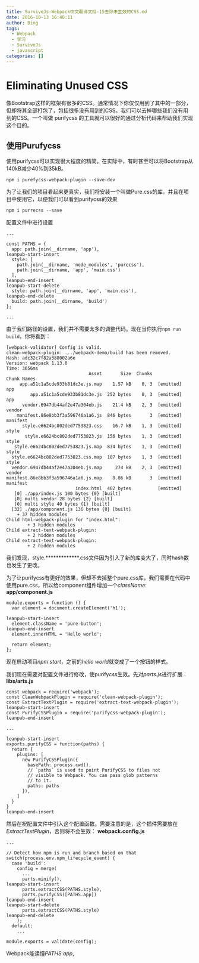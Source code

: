 ```yaml
---
title: SurviveJs-Webpack中文翻译文档-15去除未生效的CSS.md
date: 2016-10-13 16:40:11
author: Bing
tags:
  - Webpack
  - 学习
  - SurviveJs
  - javascript
categories: []
---
```

# Eliminating Unused CSS

像Bootstrap这样的框架有很多的CSS。通常情况下你仅仅用到了其中的一部分，但却将其全部打包了，包括很多没有用到的CSS。我们可以去掉哪些我们没有用到的CSS。一个叫做 purifycss 的工具就可以很好的通过分析代码来帮助我们实现这个目的。

## 使用Purufycss
使用purifycss可以实现很大程度的精简。在实际中，有时甚至可以将Bootstrap从140kB减少40%到35kB。

```
npm i purefycss-webpack-plugin --save-dev
```
为了让我们的项目看起来更真实，我们将安装一个叫做Pure.css的库，并且在项目中使用它，以便我们可以看到purifycss的效果
```
npm i purrecss --save
```
配置文件中进行设置
```
...

const PATHS = {
  app: path.join(__dirname, 'app'),
leanpub-start-insert
  style: [
    path.join(__dirname, 'node_modules', 'purecss'),
    path.join(__dirname, 'app', 'main.css')
  ],
leanpub-end-insert
leanpub-start-delete
  style: path.join(__dirname, 'app', 'main.css'),
leanpub-end-delete
  build: path.join(__dirname, 'build')
};

...
```
由于我们路径的设置，我们并不需要太多的调整代码。现在当你执行`npm run build`，你将看到：
```
[webpack-validator] Config is valid.
clean-webpack-plugin: .../webpack-demo/build has been removed.
Hash: adc32c7f82a388002a6e
Version: webpack 1.13.0
Time: 3656ms
                               Asset       Size  Chunks             Chunk Names
     app.a51c1a5cde933b81dc3e.js.map    1.57 kB    0, 3  [emitted]  app
         app.a51c1a5cde933b81dc3e.js  252 bytes    0, 3  [emitted]  app
      vendor.6947db44af2e47a304eb.js    21.4 kB    2, 3  [emitted]  vendor
    manifest.86e8bb3f3a596746a1a6.js  846 bytes       3  [emitted]  manifest
      style.e6624bc802ded7753823.css    16.7 kB    1, 3  [emitted]  style
       style.e6624bc802ded7753823.js  156 bytes    1, 3  [emitted]  style
   style.e6624bc802ded7753823.js.map  834 bytes    1, 3  [emitted]  style
  style.e6624bc802ded7753823.css.map  107 bytes    1, 3  [emitted]  style
  vendor.6947db44af2e47a304eb.js.map     274 kB    2, 3  [emitted]  vendor
manifest.86e8bb3f3a596746a1a6.js.map    8.86 kB       3  [emitted]  manifest
                          index.html  402 bytes          [emitted]
   [0] ./app/index.js 100 bytes {0} [built]
   [0] multi vendor 28 bytes {2} [built]
   [0] multi style 40 bytes {1} [built]
  [32] ./app/component.js 136 bytes {0} [built]
    + 37 hidden modules
Child html-webpack-plugin for "index.html":
        + 3 hidden modules
Child extract-text-webpack-plugin:
        + 2 hidden modules
Child extract-text-webpack-plugin:
        + 2 hidden modules
```
我们发现，style.*************.css文件因为引入了新的库变大了，同时hash数也发生了更改。

为了让purifycss有更好的效果，但却不去掉整个pure.css库，我们需要在代码中使用pure.css，所以给component组件增加一个*className*:
**app/component.js**
```
module.exports = function () {
  var element = document.createElement('h1');

leanpub-start-insert
  element.className = 'pure-button';
leanpub-end-insert
  element.innerHTML = 'Hello world';

  return element;
};
```
现在启动项目*npm start*，之前的*hello world*就变成了一个按钮的样式。

我们现在需要对配置文件进行修改，使purifycss生效。先对*parts.js*进行扩展：
**libs/arts.js**
```
const webpack = require('webpack');
const CleanWebpackPlugin = require('clean-webpack-plugin');
const ExtractTextPlugin = require('extract-text-webpack-plugin');
leanpub-start-insert
const PurifyCSSPlugin = require('purifycss-webpack-plugin');
leanpub-end-insert

...

leanpub-start-insert
exports.purifyCSS = function(paths) {
  return {
    plugins: [
      new PurifyCSSPlugin({
        basePath: process.cwd(),
        // `paths` is used to point PurifyCSS to files not
        // visible to Webpack. You can pass glob patterns
        // to it.
        paths: paths
      }),
    ]
  }
}
leanpub-end-insert
```
然后在祝配置文件中引入这个配置函数。需要注意的是，这个插件需要放在*ExtractTextPlugin*，否则将不会生效：
**webpack.config.js**
```
...

// Detect how npm is run and branch based on that
switch(process.env.npm_lifecycle_event) {
  case 'build':
    config = merge(
      ...
      parts.minify(),
leanpub-start-insert
      parts.extractCSS(PATHS.style),
      parts.purifyCSS([PATHS.app])
leanpub-end-insert
leanpub-start-delete
      parts.extractCSS(PATHS.style)
leanpub-end-delete
    );
  default:
    ...

module.exports = validate(config);
```
Webpack能读懂*PATHS.app*,


























































